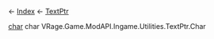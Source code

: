 ← [Index](Api-Index) ← [TextPtr](VRage.Game.ModAPI.Ingame.Utilities.TextPtr)

[char](System.Char) char VRage.Game.ModAPI.Ingame.Utilities.TextPtr.Char